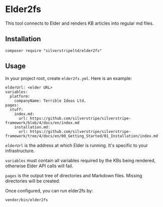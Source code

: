 # Elder2fs

This tool connects to Elder and renders KB articles into regular md files.

## Installation

	composer require "silverstripeltd/elder2fs"

## Usage

In your project root, create `elder2fs.yml`. Here is an example:

    elderUrl: <elder URL>
    variables:
      platform:
        companyName: Terrible Ideas Ltd.
    pages:
      stuff:
        index.md:
          url: https://github.com/silverstripe/silverstripe-framework/blob/4/docs/en/index.md
        installation.md:
          url: https://github.com/silverstripe/silverstripe-framework/tree/4/docs/en/00_Getting_Started/01_Installation/index.md

`elderUrl` is the address at which Elder is running. It's specific to your infrastructure.

`variables` must contain all variables required by the KBs being rendered, otherwise Elder API calls will fail.

`pages` is the output tree of directories and Markdown files. Missing directories will be created.

Once configured, you can run elder2fs by:

	vendor/bin/elder2fs
